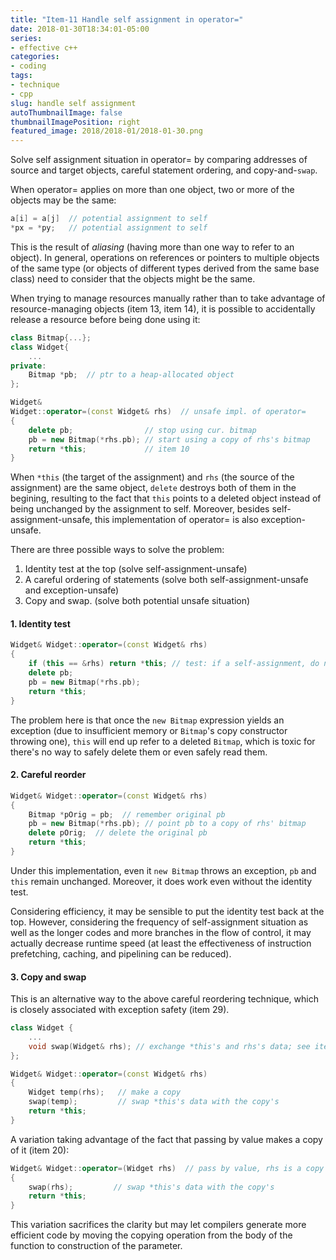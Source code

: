 ```yaml
---
title: "Item-11 Handle self assignment in operator="
date: 2018-01-30T18:34:01-05:00
series:
- effective c++
categories:
- coding
tags:
- technique
- cpp
slug: handle self assignment
autoThumbnailImage: false
thumbnailImagePosition: right
featured_image: 2018/2018-01/2018-01-30.png
---
```


Solve self assignment situation in operator= by comparing addresses of source and target objects, careful statement ordering, and copy-and-`swap`.
<!--more-->

When operator= applies on more than one object, two or more of the objects may be the same:

```cpp
a[i] = a[j]  // potential assignment to self
*px = *py;   // potential assignment to self
```

This is the result of _aliasing_ (having more than one way to refer to an object). In general, operations on references or pointers to multiple objects of the same type (or objects of different types derived from the same base class) need to consider that the objects might be the same.

When trying to manage resources manually rather than to take advantage of resource-managing objects (item 13, item 14), it is possible to accidentally release a resource before being done using it:

```cpp
class Bitmap{...};
class Widget{
    ...
private:
    Bitmap *pb;  // ptr to a heap-allocated object
};

Widget&
Widget::operator=(const Widget& rhs)  // unsafe impl. of operator=
{
    delete pb;                // stop using cur. bitmap
    pb = new Bitmap(*rhs.pb); // start using a copy of rhs's bitmap
    return *this;             // item 10
}
```

When `*this` (the target of the assignment) and `rhs` (the source of the assignment) are the same object, `delete` destroys both of them in the begining, resulting to the fact that `this` points to a deleted object instead of being unchanged by the assignment to self. Moreover, besides self-assignment-unsafe, this implementation of operator= is also exception-unsafe.

There are three possible ways to solve the problem:

1. Identity test at the top (solve self-assignment-unsafe)
2. A careful ordering of statements (solve both self-assignment-unsafe and exception-unsafe)
3. Copy and swap. (solve both potential unsafe situation)

#### 1. Identity test

```cpp
Widget& Widget::operator=(const Widget& rhs)
{
    if (this == &rhs) return *this; // test: if a self-assignment, do nothing
    delete pb;
    pb = new Bitmap(*rhs.pb);
    return *this;
}
```

The problem here is that once the `new Bitmap` expression yields an exception (due to insufficient memory or `Bitmap`'s copy constructor throwing one), `this` will end up refer to a deleted `Bitmap`, which is toxic for there's no way to safely delete them or even safely read them.

#### 2. Careful reorder

```cpp
Widget& Widget::operator=(const Widget& rhs)
{
    Bitmap *pOrig = pb;  // remember original pb
    pb = new Bitmap(*rhs.pb); // point pb to a copy of rhs' bitmap
    delete pOrig;  // delete the original pb
    return *this;
}
```

Under this implementation, even it `new Bitmap` throws an exception, `pb` and `this` remain unchanged. Moreover, it does work even without the identity test.

Considering efficiency, it may be sensible to put the identity test back at the top. However, considering the frequency of self-assignment situation as well as the longer codes and more branches in the flow of control, it may actually decrease runtime speed (at least the effectiveness of instruction prefetching, caching, and pipelining can be reduced).

#### 3. Copy and swap

This is an alternative way to the above careful reordering technique, which is closely associated with exception safety (item 29).

```cpp
class Widget {
    ...
    void swap(Widget& rhs); // exchange *this's and rhs's data; see item 29 for details
};

Widget& Widget::operator=(const Widget& rhs)
{
    Widget temp(rhs);   // make a copy
    swap(temp);         // swap *this's data with the copy's
    return *this;
}
```
A variation taking advantage of the fact that passing by value makes a copy of it (item 20):

```cpp
Widget& Widget::operator=(Widget rhs)  // pass by value, rhs is a copy of the object passed in
{
    swap(rhs);         // swap *this's data with the copy's
    return *this;
}
```

This variation sacrifices the clarity but may let compilers generate more efficient code by moving the copying operation from the body of the function to construction of the parameter.
